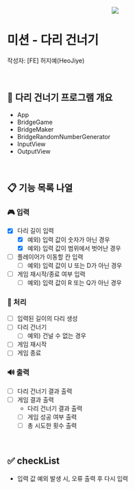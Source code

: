<p align="center">
    <img src="https://woowacourse.github.io/img/logo_full_white.339e6416.png">
</p>

# 미션 - 다리 건너기
작성자: [FE] 허지예(HeoJiye)

<br>

## 🌉 다리 건너기 프로그램 개요
- App
- BridgeGame
- BridgeMaker
- BridgeRandomNumberGenerator
- InputView
- OutputView

<br>

## 📋 기능 목록 나열

###  🎮 입력
- [x] 다리 길이 입력
    - [x] 예외) 입력 값이 숫자가 아닌 경우
    - [x] 예외) 입력 값이 범위에서 벗어난 경우
- [ ] 플레이어가 이동할 칸 입력
    - [ ] 예외) 입력 값이 U 또는 D가 아닌 경우
- [ ] 게임 재시작/종료 여부 입력
    - [ ] 예외) 입력 값이 R 또는 Q가 아닌 경우

### 🚀 처리
- [ ] 입력된 길이의 다리 생성
- [ ] 다리 건너기
    - [ ] 예외) 건널 수 없는 경우
- [ ] 게임 재시작
- [ ] 게임 종료

### 🔊 출력
- [ ] 다리 건너기 결과 출력
- [ ] 게임 결과 출력
    - 다리 건너기 결과 출력
    - [ ] 게임 성공 여부 출력
    - [ ] 총 시도한 횟수 출력

<br>

## ✅ checkList
- 입력 값 예외 발생 시, 오류 출력 후 다시 입력

